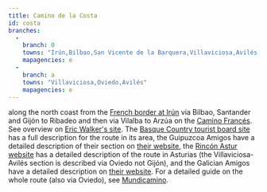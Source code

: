 ```yaml
---
title: Camino de la Costa
id: costa
branches:
  -
    branch: 0
    towns: "Irún,Bilbao,San Vicente de la Barquera,Villaviciosa,Avilés,Ribadeo,Sobrado dos Monxes,Arzúa"
    mapagencies: e
  -
    branch: a
    towns: "Villaviciosa,Oviedo,Avilés"
    mapagencies: e
---
```


along the north coast from the [French border at Irún][0] via Bilbao, Santander and Gijón to Ribadeo and then via Vilalba to Arzúa on the [Camino Francés][1]. See overview on [Eric Walker's site][2]. The [Basque Country tourist board site][3] has a full description for the route in its area, the Guipuzcoa Amigos have a detailed description of their section on [their website][4], the [Rincón Astur website][5] has a detailed description of the route in Asturias (the Villaviciosa-Avilés section is described via Oviedo not Gijón), and the Galician Amigos have a detailed description on [their website][6]. For a detailed guide on the whole route (also via Oviedo), see [Mundicamino][7].

[0]: littorale.html
[1]: frances.html
[2]: http://www.gawthorpe40.freeserve.co.uk/pages/costa.htm
[3]: http://tourism.euskadi.net/x65-19143/en/
[4]: http://www.caminosnorte.org/
[5]: http://www.rinconastur.net/camino/rutas.php
[6]: http://www.amigosdelcamino.com/
[7]: http://www.mundicamino.com/rutas.cfm?id=37